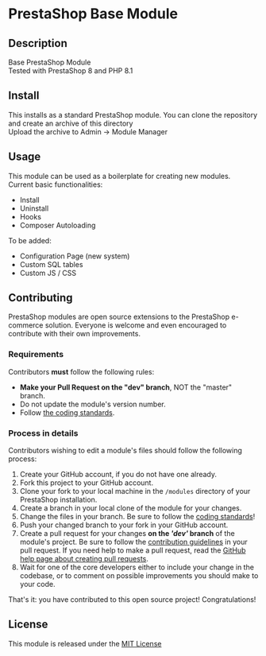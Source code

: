 # PrestaShop Base Module

## Description

Base PrestaShop Module \
Tested with PrestaShop 8 and PHP 8.1

## Install

This installs as a standard PrestaShop module. You can clone the repository and create an archive of this directory \
Upload the archive to Admin -> Module Manager

## Usage

This module can be used as a boilerplate for creating new modules. \
Current basic functionalities:

- Install
- Uninstall
- Hooks
- Composer Autoloading

To be added:

- Configuration Page (new system)
- Custom SQL tables
- Custom JS / CSS

## Contributing

PrestaShop modules are open source extensions to the PrestaShop e-commerce solution. Everyone is welcome and even encouraged to contribute with their own improvements.

### Requirements

Contributors **must** follow the following rules:

- **Make your Pull Request on the "dev" branch**, NOT the "master" branch.
- Do not update the module's version number.
- Follow [the coding standards][2].

### Process in details

Contributors wishing to edit a module's files should follow the following process:

1. Create your GitHub account, if you do not have one already.
2. Fork this project to your GitHub account.
3. Clone your fork to your local machine in the `/modules` directory of your PrestaShop installation.
4. Create a branch in your local clone of the module for your changes.
5. Change the files in your branch. Be sure to follow the [coding standards][2]!
6. Push your changed branch to your fork in your GitHub account.
7. Create a pull request for your changes **on the _'dev'_ branch** of the module's project. Be sure to follow the [contribution guidelines][3] in your pull request. If you need help to make a pull request, read the [GitHub help page about creating pull requests][4].
8. Wait for one of the core developers either to include your change in the codebase, or to comment on possible improvements you should make to your code.

That's it: you have contributed to this open source project! Congratulations!

## License

This module is released under the [MIT License][MIT]

[1]: https://github.com/andreihumulescu/ps-starting-modules
[2]: https://devdocs.prestashop.com/8/development/coding-standards/
[3]: https://devdocs.prestashop.com/8/contribute/contribution-guidelines/
[4]: https://help.github.com/articles/using-pull-requests
[MIT]: https://opensource.org/license/mit
